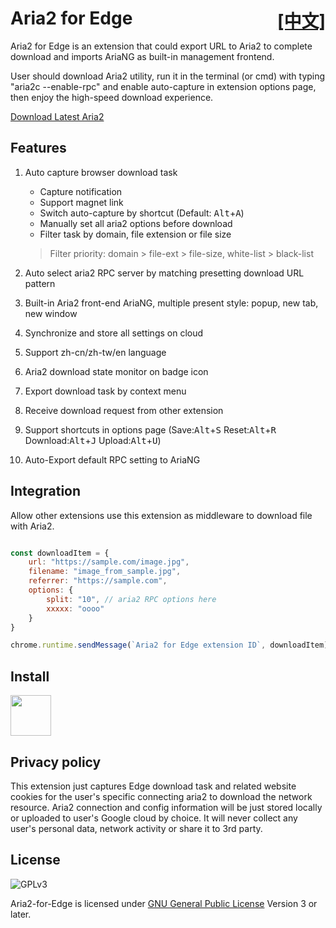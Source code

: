 # Aria2 for Edge <span style="float:right">[[中文]](README.cn.md)</span>

Aria2 for Edge is an extension that could export URL to Aria2 to complete download and imports AriaNG as built-in management frontend.

User should download Aria2 utility, run it in the terminal (or cmd) with typing "aria2c --enable-rpc" and enable auto-capture in extension options page, then enjoy the high-speed download experience.

[Download Latest Aria2](https://github.com/aria2/aria2/releases/latest)

## Features

1. Auto capture browser download task
    - Capture notification
    - Support magnet link
    - Switch auto-capture by shortcut (Default: <kbd>Alt</kbd>+<kbd>A</kbd>)
    - Manually set all aria2 options before download
    - Filter task by domain, file extension or file size
    > Filter priority: domain > file-ext > file-size, white-list > black-list
2. Auto select aria2 RPC server by matching presetting download URL pattern

3. Built-in Aria2 front-end AriaNG, multiple present style: popup, new tab, new window

4. Synchronize and store all settings on cloud

5. Support zh-cn/zh-tw/en language

6. Aria2 download state monitor on badge icon

7. Export download task by context menu

8. Receive download request from other extension

9. Support shortcuts in options page (Save:<kbd>Alt</kbd>+<kbd>S</kbd> Reset:<kbd>Alt</kbd>+<kbd>R</kbd> Download:<kbd>Alt</kbd>+<kbd>J</kbd> Upload:<kbd>Alt</kbd>+<kbd>U</kbd>)

10. Auto-Export default RPC setting to AriaNG

## Integration

Allow other extensions use this extension as middleware to download file with Aria2.

```js

const downloadItem = {
    url: "https://sample.com/image.jpg",
    filename: "image_from_sample.jpg",
    referrer: "https://sample.com",
    options: { 
        split: "10", // aria2 RPC options here
        xxxxx: "oooo"
    }
}

chrome.runtime.sendMessage(`Aria2 for Edge extension ID`, downloadItem)

```

## Install

[<img src="https://developer.microsoft.com/en-us/store/badges/images/English_get-it-from-MS.png" height=65 >](https://microsoftedge.microsoft.com/addons/detail/jjfgljkjddpcpfapejfkelkbjbehagbh "Aria2 for Edge")

## Privacy policy

This extension just captures Edge download task and related website cookies for the user's specific connecting aria2 to download the network resource. Aria2 connection and config information will be just stored locally or uploaded to user's Google cloud by choice. It will never collect any user's personal data, network activity or share it to 3rd party.

## License

![GPLv3](https://www.gnu.org/graphics/gplv3-127x51.png)

Aria2-for-Edge is licensed under [GNU General Public License](https://www.gnu.org/licenses/gpl.html) Version 3 or later.
